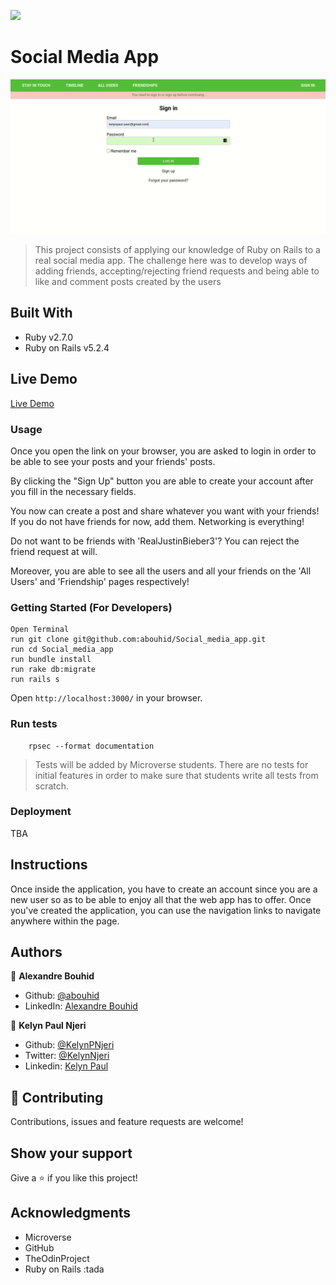 ![](https://img.shields.io/badge/Microverse-blueviolet)

# Social Media App

![App Preview](./social_media.gif)

> This project consists of applying our knowledge of Ruby on Rails to a real social media app. The challenge here was to develop ways of adding friends, accepting/rejecting friend requests and being able to like and comment posts created by the users

## Built With

- Ruby v2.7.0
- Ruby on Rails v5.2.4


## Live Demo

[Live Demo](https://fakebookalexkelyn.herokuapp.com/)


### Usage

Once you open the link on your browser, you are asked to login in order to be able to see your posts and your friends' posts.

By clicking the "Sign Up" button you are able to create your account after you fill in the necessary fields.

You now can create a post and share whatever you want with your friends! If you do not have friends for now, add them. Networking is everything!

Do not want to be friends with 'RealJustinBieber3'? You can reject the friend request at will. 

Moreover, you are able to see all the users and all your friends on the 'All Users' and 'Friendship' pages respectively!


### Getting Started (For Developers)
```
Open Terminal
run git clone git@github.com:abouhid/Social_media_app.git
run cd Social_media_app
run bundle install
run rake db:migrate
run rails s
```
Open `http://localhost:3000/` in your browser.

### Run tests

```
    rpsec --format documentation
```

> Tests will be added by Microverse students. There are no tests for initial features in order to make sure that students write all tests from scratch.

### Deployment

TBA

## Instructions
Once inside the application, you have to create an account since you are a new user so as to be able to enjoy all that the web app has to offer. Once you've created the application, you can use the navigation links to navigate anywhere within the page.

## Authors

👤 **Alexandre Bouhid**

- Github: [@abouhid](https://github.com/abouhid)
- LinkedIn: [Alexandre Bouhid](https://www.linkedin.com/in/alexandrebouhid/)

👤 **Kelyn Paul Njeri**

- Github: [@KelynPNjeri](https://github.com/KelynPNjeri)
- Twitter: [@KelynNjeri](https://twitter.com/kelyn-njeri)
- Linkedin: [Kelyn Paul](https://linkedin.com/kelyn-paul)


## 🤝 Contributing

Contributions, issues and feature requests are welcome!

## Show your support

Give a ⭐️ if you like this project!

## Acknowledgments

- Microverse
- GitHub
- TheOdinProject
- Ruby on Rails :tada

